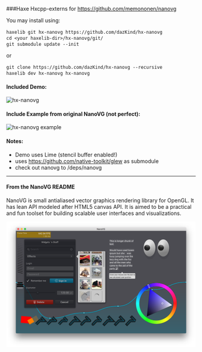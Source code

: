 
###Haxe Hxcpp-externs for https://github.com/memononen/nanovg


You may install using:
```
haxelib git hx-nanovg https://github.com/dazKind/hx-nanovg
cd <your haxelib-dir>/hx-nanovg/git/
git submodule update --init
```
or
```
git clone https://github.com/dazKind/hx-nanovg --recursive
haxelib dev hx-nanovg hx-nanovg
```

#### Included Demo:
![hx-nanovg](http://developium.net/pics/nanovg2.png)

#### Include Example from original NanoVG (not perfect):
![hx-nanovg example](https://dl.dropboxusercontent.com/u/79150615/nanovg_example_in_haxe.png)

#### Notes:
* Demo uses Lime (stencil buffer enabled!)
* uses https://github.com/native-toolkit/glew as submodule
* check out nanovg to /deps/nanovg


---
#### From the NanoVG README

NanoVG is small antialiased vector graphics rendering library for OpenGL. It has lean API modeled after HTML5 canvas API. It is aimed to be a practical and fun toolset for building scalable user interfaces and visualizations.

![nanvg](https://github.com/memononen/nanovg/raw/master/example/screenshot-01.png?raw=true)

